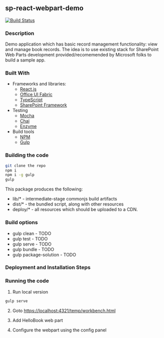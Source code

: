 ## sp-react-webpart-demo

[![Build Status](https://travis-ci.org/mogikanen9/sp-react-webpart-demo.svg?branch=master)](https://travis-ci.org/mogikanen9/sp-react-webpart-demo)

### Description
Demo application which has basic record management functionality: view and manage book records. The idea is to use existing stack for SharePoint Web Parts development provided/recomemended by Microsoft folks to build a sample app.

### Built With
 - Frameworks and libraries:   
   - [React.js](https://reactjs.org/)
   - [Office UI Fabric](https://developer.microsoft.com/en-us/fabric)
   - [TypeScript](https://www.typescriptlang.org/)
   - [SharePoint Framework](https://docs.microsoft.com/en-us/sharepoint/dev/spfx/sharepoint-framework-overview)
 - Testing
   - [Mocha](https://mochajs.org/)
   - [Chai](http://chaijs.com/)
   - [Enzyme](http://airbnb.io/enzyme/)
 - Build tools  
   - [NPM](https://www.npmjs.com/)
   - [Gulp](https://gulpjs.com/)

### Building the code

```bash
git clone the repo
npm i
npm i -g gulp
gulp
```

This package produces the following:

* lib/* - intermediate-stage commonjs build artifacts
* dist/* - the bundled script, along with other resources
* deploy/* - all resources which should be uploaded to a CDN.

### Build options

 * gulp clean - TODO
 * gulp test - TODO
 * gulp serve - TODO
 * gulp bundle - TODO
 * gulp package-solution - TODO


### Deployment and Installation Steps

### Running the code

1. Run local version
```bash
gulp serve
```

2. Goto [https://localhost:4321/temp/workbench.html](https://localhost:4321/temp/workbench.html)

3. Add HelloBook web part

4. Configure the webpart using the config panel 

